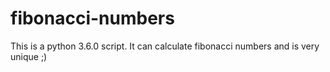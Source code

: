 # fibonacci-numbers
This is a python 3.6.0 script. It can calculate fibonacci numbers and is very unique ;)
